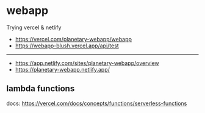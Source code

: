 # webapp

Trying vercel & netlify

* https://vercel.com/planetary-webapp/webapp
* https://webapp-blush.vercel.app/api/test

--------------------------------

* https://app.netlify.com/sites/planetary-webapp/overview
* https://planetary-webapp.netlify.app/

## lambda functions

docs:
https://vercel.com/docs/concepts/functions/serverless-functions


